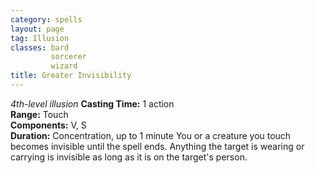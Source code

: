 ```yaml
---
category: spells
layout: page
tag: Illusion
classes: bard
         sorcerer
         wizard
title: Greater Invisibility 
---
```

_4th-level illusion_ 
**Casting Time:** 1 action    
**Range:** Touch    
**Components:** V, S    
**Duration:** Concentration, up to 1 minute 
You or a creature you touch becomes invisible until the spell ends. Anything the target is wearing or carrying is invisible as long as it is on the target's person. 